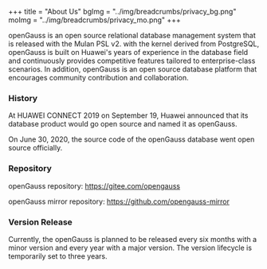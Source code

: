 +++
title = "About Us"
bgImg = "../img/breadcrumbs/privacy_bg.png"
moImg = "../img/breadcrumbs/privacy_mo.png"
+++

openGauss is an open source relational database management system that is released with the Mulan PSL v2. with the kernel derived from PostgreSQL, openGauss is built on Huawei's years of experience in the database field and continuously provides competitive features tailored to enterprise-class scenarios. In addition, openGauss is an open source database platform that encourages community contribution and collaboration.

### History

At HUAWEI CONNECT 2019 on September 19, Huawei announced that its database product would go open source and named it as openGauss.

On June 30, 2020, the source code of the openGauss database went open source officially.

### Repository

openGauss repository: https://gitee.com/opengauss

openGauss mirror repository: https://github.com/opengauss-mirror

### Version Release

Currently, the openGauss is planned to be released every six months with a minor version and every year with a major version. The version lifecycle is temporarily set to three years.